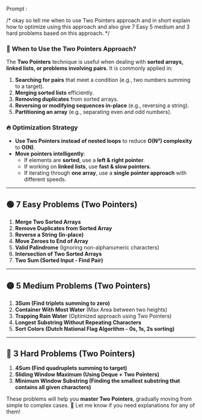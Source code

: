 Prompt :

/*
okay so tell me when to use Two Pointers approach and in short explain how to optimize using this approach and also give 7 Easy 5 medium and 3 hard problems based on this approach.
*/

### 📌 **When to Use the Two Pointers Approach?**  

The **Two Pointers** technique is useful when dealing with **sorted arrays, linked lists, or problems involving pairs**. It is commonly applied in:  

1. **Searching for pairs** that meet a condition (e.g., two numbers summing to a target).  
2. **Merging sorted lists** efficiently.  
3. **Removing duplicates** from sorted arrays.  
4. **Reversing or modifying sequences in-place** (e.g., reversing a string).  
5. **Partitioning an array** (e.g., separating even and odd numbers).  

### 🔥 **Optimization Strategy**  
- **Use Two Pointers instead of nested loops** to reduce **O(N²) complexity** to **O(N)**.  
- **Move pointers intelligently**:  
  - If elements are **sorted**, use a **left & right pointer**.  
  - If working on **linked lists**, use **fast & slow pointers**.  
  - If iterating through **one array**, use a **single pointer approach** with different speeds.  

---

## 🟢 **7 Easy Problems (Two Pointers)**
1. **Merge Two Sorted Arrays**  
2. **Remove Duplicates from Sorted Array**  
3. **Reverse a String (In-place)**  
4. **Move Zeroes to End of Array**  
5. **Valid Palindrome** (Ignoring non-alphanumeric characters)  
6. **Intersection of Two Sorted Arrays**  
7. **Two Sum (Sorted Input - Find Pair)**  

---

## 🟡 **5 Medium Problems (Two Pointers)**
1. **3Sum (Find triplets summing to zero)**  
2. **Container With Most Water** (Max Area between two heights)  
3. **Trapping Rain Water** (Optimized approach using Two Pointers)  
4. **Longest Substring Without Repeating Characters**  
5. **Sort Colors (Dutch National Flag Algorithm - 0s, 1s, 2s sorting)**  

---

## 🔴 **3 Hard Problems (Two Pointers)**
1. **4Sum (Find quadruplets summing to target)**  
2. **Sliding Window Maximum (Using Deque + Two Pointers)**  
3. **Minimum Window Substring (Finding the smallest substring that contains all given characters)**  

These problems will help you **master Two Pointers**, gradually moving from simple to complex cases. 🚀 Let me know if you need explanations for any of them!